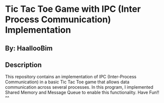# Tic Tac Toe Game with IPC (Inter Process Communication) Implementation

## By: HaallooBim

## Description

This repository contains an implementation of IPC (Inter-Process Communication) in a basic Tic Tac Toe game that allows data communication across several processes. In this program, I implemented Shared Memory and Message Queue to enable this functionality. Have Fun!! ^^

